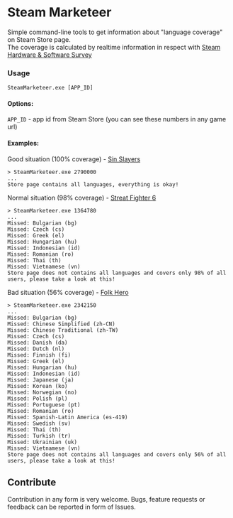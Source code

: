 # Steam Marketeer

Simple command-line tools to get information about "language coverage" on Steam Store page.\
The coverage is calculated by realtime information in respect with [Steam Hardware & Software Survey](https://store.steampowered.com/hwsurvey/Steam-Hardware-Software-Survey-Welcome-to-Steam)

### Usage
`SteamMarketeer.exe [APP_ID]`
#### Options:
`APP_ID` - app id from Steam Store (you can see these numbers in any game url)

#### Examples:
Good situation (100% coverage) - [Sin Slayers](https://store.steampowered.com/app/2790000/Sin_Slayers_Reign_of_The_8th/)
```
> SteamMarketeer.exe 2790000
...
Store page contains all languages, everything is okay!
```

Normal situation (98% coverage) - [Streat Fighter 6](https://store.steampowered.com/app/1364780/Street_Fighter_6)
```
> SteamMarketeer.exe 1364780
...
Missed: Bulgarian (bg)
Missed: Czech (cs)
Missed: Greek (el)
Missed: Hungarian (hu)
Missed: Indonesian (id)
Missed: Romanian (ro)
Missed: Thai (th)
Missed: Vietnamese (vn)
Store page does not contains all languages and covers only 98% of all users, please take a look at this!
```

Bad situation (56% coverage) - [Folk Hero](https://store.steampowered.com/app/2342150/Folk_Hero/)
```
> SteamMarketeer.exe 2342150
...
Missed: Bulgarian (bg)
Missed: Chinese Simplified (zh-CN)
Missed: Chinese Traditional (zh-TW)
Missed: Czech (cs)
Missed: Danish (da)
Missed: Dutch (nl)
Missed: Finnish (fi)
Missed: Greek (el)
Missed: Hungarian (hu)
Missed: Indonesian (id)
Missed: Japanese (ja)
Missed: Korean (ko)
Missed: Norwegian (no)
Missed: Polish (pl)
Missed: Portuguese (pt)
Missed: Romanian (ro)
Missed: Spanish-Latin America (es-419)
Missed: Swedish (sv)
Missed: Thai (th)
Missed: Turkish (tr)
Missed: Ukrainian (uk)
Missed: Vietnamese (vn)
Store page does not contains all languages and covers only 56% of all users, please take a look at this!
```

## Contribute
Contribution in any form is very welcome. Bugs, feature requests or feedback can be reported in form of Issues.
